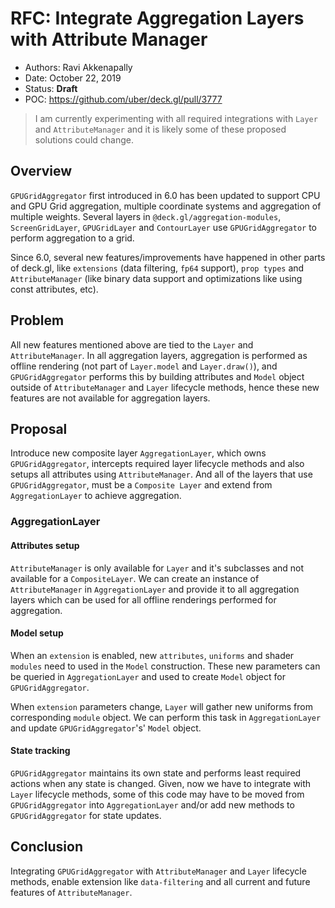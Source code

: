 # RFC: Integrate Aggregation Layers with Attribute Manager

* Authors: Ravi Akkenapally
* Date: October 22, 2019
* Status: **Draft**
* POC: https://github.com/uber/deck.gl/pull/3777

> I am currently experimenting with all required integrations with `Layer` and `AttributeManager` and it is likely some of these proposed solutions could change.


## Overview

`GPUGridAggregator` first introduced in 6.0 has been updated to support CPU and GPU Grid aggregation, multiple coordinate systems and aggregation of multiple weights. Several layers in `@deck.gl/aggregation-modules`, `ScreenGridLayer`, `GPUGridLayer` and `ContourLayer` use `GPUGridAggregator` to perform aggregation to a grid.

Since 6.0, several new features/improvements have happened in other parts of deck.gl, like `extensions` (data filtering, `fp64`  support), `prop types` and `AttributeManager` (like binary data support and optimizations like using const attributes, etc).


## Problem

All new features mentioned above are tied to the `Layer` and `AttributeManager`. In all aggregation layers, aggregation is performed as offline rendering (not part of `Layer.model` and `Layer.draw()`), and `GPUGridAggregator` performs this by building attributes and `Model` object outside of `AttributeManager` and `Layer` lifecycle methods, hence these new features are not available for aggregation layers.


## Proposal

Introduce new composite layer `AggregationLayer`, which owns `GPUGridAggregator`, intercepts required layer lifecycle methods and also setups all attributes using `AttributeManager`. And all of the layers that use `GPUGridAggregator`, must be a `Composite Layer` and extend from `AggregationLayer` to achieve aggregation.

### AggregationLayer

#### Attributes setup

`AttributeManager` is only available for `Layer` and it's subclasses and not available for a `CompositeLayer`. We can create an instance of `AttributeManager` in `AggregationLayer` and provide it to all aggregation layers which can be used for all offline renderings performed for aggregation.

#### Model setup

When an `extension` is enabled, new `attributes`, `uniforms` and shader `modules` need to used in the `Model` construction. These new parameters can be queried in `AggregationLayer` and used to create `Model` object for `GPUGridAggregator`.

When `extension` parameters change, `Layer` will gather new uniforms from corresponding `module` object. We can perform this task in `AggregationLayer` and update `GPUGridAggregator`'s' `Model` object.

#### State tracking

`GPUGridAggregator` maintains its own state and performs least required actions when any state is changed. Given, now we have to integrate with `Layer` lifecycle methods, some of this code may have to be moved from `GPUGridAggregator` into `AggregationLayer` and/or add new methods to `GPUGridAggregator` for state updates.


## Conclusion

Integrating `GPUGridAggregator` with `AttributeManager` and `Layer` lifecycle methods, enable extension like `data-filtering` and all current and future features of `AttributeManager`.

